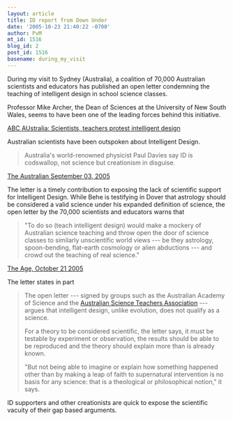 ```yaml
---
layout: article
title: ID report from Down Under
date: '2005-10-23 21:40:22 -0700'
author: PvM
mt_id: 1516
blog_id: 2
post_id: 1516
basename: during_my_visit
---
```

During my visit to Sydney (Australia), a coalition of 70,000 Australian scientists and educators has published an open letter condemning the teaching of intelligent design in school science classes.

Professor Mike Archer, the Dean of Sciences at the University of New South Wales, seems to have been one of the leading forces behind this initiative.

[ABC AUstralia: Scientists, teachers protest intelligent design](http://www.abc.net.au/am/content/2005/s1487354.htm)

Australian scientists have been outspoken about Intelligent Design. 

> Australia's world-renowned physicist Paul Davies say ID is codswallop, not science but creationism in disguise.


[The Australian September 03, 2005](http://www.theaustralian.news.com.au/common/story_page/0,5744,16472668%255E30417,00.html)

The letter is a timely contribution to exposing the lack of scientific support for Intelligent Design. While Behe is testifying in Dover that astrology should be considered a valid science under his expanded definition of science, the open letter by the 70,000 scientists and educators warns that

> "To do so (teach intelligent design) would make a mockery of Australian science teaching and throw open the door of science classes to similarly unscientific world views --- be they astrology, spoon-bending, flat-earth cosmology or alien abductions --- and crowd out the teaching of real science."


[The Age, October 21 2005](http://www.theage.com.au/news/national/dont-teach-design-theory-scientists/2005/10/20/1129775901883.html)

The letter states in part

> The open letter --- signed by groups such as the Australian Academy of Science and the [Australian Science Teachers Association](http://www.asta.edu.au/newsandevents/news/intelligentdesign) --- argues that intelligent design, unlike evolution, does not qualify as a science.
> 
> For a theory to be considered scientific, the letter says, it must be testable by experiment or observation, the results should be able to be reproduced and the theory should explain more than is already known.
> 
> "But not being able to imagine or explain how something happened other than by making a leap of faith to supernatural intervention is no basis for any science: that is a theological or philosophical notion," it says.

ID supporters and other creationists are quick to expose the scientific vacuity of their gap based arguments.
